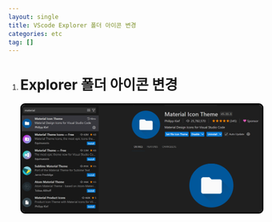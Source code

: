 ```yaml
---
layout: single
title: VScode Explorer 폴더 아이콘 변경
categories: etc
tag: []
---
```


1. # Explorer 폴더 아이콘 변경

   <img src="../../imgs/etc/vscode_icon_change.png" style="border:3px solid black;border-radius:9px;width:500px"/>  